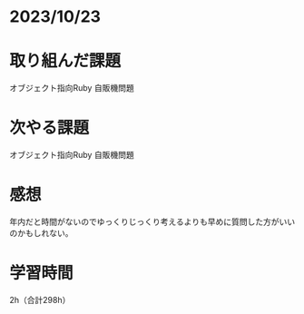 # 2023/10/23
# 取り組んだ課題
オブジェクト指向Ruby 自販機問題
  
# 次やる課題
オブジェクト指向Ruby 自販機問題

# 感想
年内だと時間がないのでゆっくりじっくり考えるよりも早めに質問した方がいいのかもしれない。

# 学習時間
2h（合計298h）
